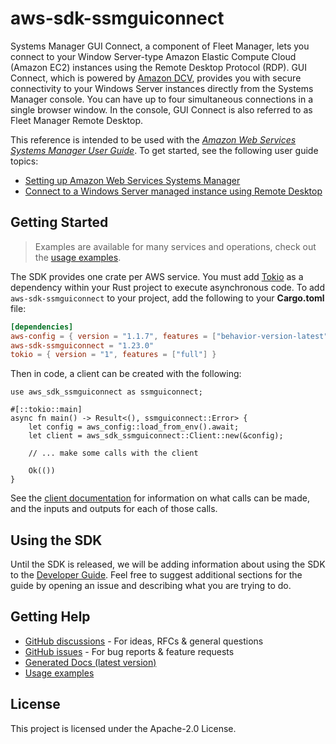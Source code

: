 # aws-sdk-ssmguiconnect

Systems Manager GUI Connect, a component of Fleet Manager, lets you connect to your Window Server-type Amazon Elastic Compute Cloud (Amazon EC2) instances using the Remote Desktop Protocol (RDP). GUI Connect, which is powered by [Amazon DCV](https://docs.aws.amazon.com/dcv/latest/adminguide/what-is-dcv.html), provides you with secure connectivity to your Windows Server instances directly from the Systems Manager console. You can have up to four simultaneous connections in a single browser window. In the console, GUI Connect is also referred to as Fleet Manager Remote Desktop.

This reference is intended to be used with the [_Amazon Web Services Systems Manager User Guide_](https://docs.aws.amazon.com/systems-manager/latest/userguide/). To get started, see the following user guide topics:
  - [Setting up Amazon Web Services Systems Manager](https://docs.aws.amazon.com/systems-manager/latest/userguide/systems-manager-setting-up.html)
  - [Connect to a Windows Server managed instance using Remote Desktop](https://docs.aws.amazon.com/systems-manager/latest/userguide/fleet-rdp.html)

## Getting Started

> Examples are available for many services and operations, check out the
> [usage examples](https://github.com/awsdocs/aws-doc-sdk-examples/tree/main/rustv1).

The SDK provides one crate per AWS service. You must add [Tokio](https://crates.io/crates/tokio)
as a dependency within your Rust project to execute asynchronous code. To add `aws-sdk-ssmguiconnect` to
your project, add the following to your **Cargo.toml** file:

```toml
[dependencies]
aws-config = { version = "1.1.7", features = ["behavior-version-latest"] }
aws-sdk-ssmguiconnect = "1.23.0"
tokio = { version = "1", features = ["full"] }
```

Then in code, a client can be created with the following:

```rust,no_run
use aws_sdk_ssmguiconnect as ssmguiconnect;

#[::tokio::main]
async fn main() -> Result<(), ssmguiconnect::Error> {
    let config = aws_config::load_from_env().await;
    let client = aws_sdk_ssmguiconnect::Client::new(&config);

    // ... make some calls with the client

    Ok(())
}
```

See the [client documentation](https://docs.rs/aws-sdk-ssmguiconnect/latest/aws_sdk_ssmguiconnect/client/struct.Client.html)
for information on what calls can be made, and the inputs and outputs for each of those calls.

## Using the SDK

Until the SDK is released, we will be adding information about using the SDK to the
[Developer Guide](https://docs.aws.amazon.com/sdk-for-rust/latest/dg/welcome.html). Feel free to suggest
additional sections for the guide by opening an issue and describing what you are trying to do.

## Getting Help

* [GitHub discussions](https://github.com/awslabs/aws-sdk-rust/discussions) - For ideas, RFCs & general questions
* [GitHub issues](https://github.com/awslabs/aws-sdk-rust/issues/new/choose) - For bug reports & feature requests
* [Generated Docs (latest version)](https://awslabs.github.io/aws-sdk-rust/)
* [Usage examples](https://github.com/awsdocs/aws-doc-sdk-examples/tree/main/rustv1)

## License

This project is licensed under the Apache-2.0 License.

